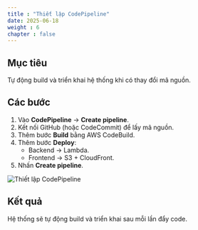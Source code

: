 ```yaml
---
title : "Thiết lập CodePipeline"
date: 2025-06-18
weight : 6
chapter : false
---
```


## Mục tiêu

Tự động build và triển khai hệ thống khi có thay đổi mã nguồn.

## Các bước

1. Vào **CodePipeline** → **Create pipeline**.
2. Kết nối GitHub (hoặc CodeCommit) để lấy mã nguồn.
3. Thêm bước **Build** bằng AWS CodeBuild.
4. Thêm bước **Deploy**:
   - Backend → Lambda.
   - Frontend → S3 + CloudFront.
5. Nhấn **Create pipeline**.

![Thiết lập CodePipeline](images/setup_codepipeline.png)

## Kết quả

Hệ thống sẽ tự động build và triển khai sau mỗi lần đẩy code.

